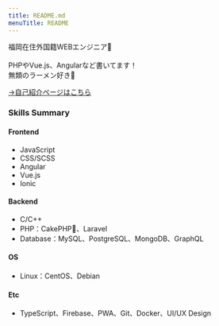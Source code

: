 ```yaml
---
title: README.md
menuTitle: README
---
```


福岡在住外国籍WEBエンジニア👋 <br><br>
PHPやVue.js、Angularなど書いてます！ <br>
無類のラーメン好き🍜 <br>

[→自己紹介ページはこちら](https://fusic.co.jp/members/55)

### Skills Summary
#### Frontend
- JavaScript
- CSS/SCSS
- Angular
- Vue.js
- Ionic

#### Backend
- C/C++
- PHP：CakePHP、Laravel
- Database：MySQL、PostgreSQL、MongoDB、GraphQL

#### OS
- Linux：CentOS、Debian

#### Etc
- TypeScript、Firebase、PWA、Git、Docker、UI/UX Design
